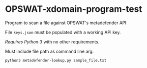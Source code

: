 # OPSWAT-xdomain-program-test
Program to scan a file against OPSWAT's metadefender API

File `keys.json` must be populated with a working API key.

*Requires Python 3* with no other requirements.

Must include file path as command line arg.
```
python3 metadefender-lookup.py sample_file.txt
```
